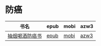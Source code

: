 # 防癌

| 书名 | epub | mobi | azw3 |
| --- | --- | --- | --- |
| [抽烟喝酒防癌书](http://ct.dalanmei.com/f/31084289-571787205-2c46e6) | [epub](http://ct.dalanmei.com/f/31084289-571787205-2c46e6) | [mobi](http://ct.dalanmei.com/f/31084289-571453552-4c6f73) | [azw3](http://ct.dalanmei.com/f/31084289-571886694-9d7915) |
